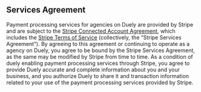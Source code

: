 ## Services Agreement

Payment processing services for agencies on Duely are provided by Stripe and are subject to the [Stripe Connected Account Agreement](https://stripe.com/connect-account/legal/full), which includes the [Stripe Terms of Service](https://stripe.com/legal) (collectively, the “Stripe Services Agreement”). By agreeing to this agreement or continuing to operate as a agency on Duely, you agree to be bound by the Stripe Services Agreement, as the same may be modified by Stripe from time to time. As a condition of duely enabling payment processing services through Stripe, you agree to provide Duely accurate and complete information about you and your business, and you authorize Duely to share it and transaction information related to your use of the payment processing services provided by Stripe.

